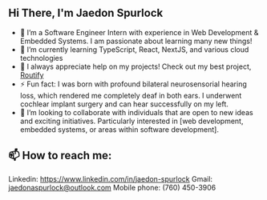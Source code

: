 ## Hi There, I'm Jaedon Spurlock

- 🔭 I’m a Software Engineer Intern with experience in Web Development & Embedded Systems. I am passionate about learning many new things!
- 🌱 I’m currently learning TypeScript, React, NextJS, and various cloud technologies
- 🤔 I always appreciate help on my projects! Check out my best project, [Routify](https://www.github.com/JaedonSpurlock01/Routify)
- ⚡ Fun fact: I was born with profound bilateral neurosensorial hearing loss, which rendered me completely deaf in both ears. I underwent cochlear implant surgery and can hear successfully on my left.
- 💞️ I’m looking to collaborate with individuals that are open to new ideas and exciting initiatives. Particularly interested in [web development, embedded systems, or areas within software development].

## 📫 How to reach me:
Linkedin: https://www.linkedin.com/in/jaedon-spurlock
Gmail: jaedonaspurlock@outlook.com
Mobile phone: (760) 450-3906

